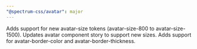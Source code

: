```yaml
---
"@spectrum-css/avatar": major
---
```


Adds support for new avatar-size tokens (avatar-size-800 to avatar-size-1500). Updates avatar component story to support new sizes. Adds support for avatar-border-color and avatar-border-thickness.
